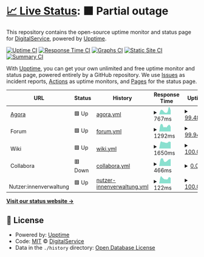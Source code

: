 # [📈 Live Status](https://digitalservice4germany.github.io/agora-uptime): <!--live status--> **🟧 Partial outage**

This repository contains the open-source uptime monitor and status page for [DigitalService](https://digitalservice.bund.de), powered by [Upptime](https://github.com/upptime/upptime).

[![Uptime CI](https://github.com/digitalservice4germany/agora-uptime/workflows/Uptime%20CI/badge.svg)](https://github.com/digitalservice4germany/agora-uptime/actions?query=workflow%3A%22Uptime+CI%22)
[![Response Time CI](https://github.com/digitalservice4germany/agora-uptime/workflows/Response%20Time%20CI/badge.svg)](https://github.com/digitalservice4germany/agora-uptime/actions?query=workflow%3A%22Response+Time+CI%22)
[![Graphs CI](https://github.com/digitalservice4germany/agora-uptime/workflows/Graphs%20CI/badge.svg)](https://github.com/digitalservice4germany/agora-uptime/actions?query=workflow%3A%22Graphs+CI%22)
[![Static Site CI](https://github.com/digitalservice4germany/agora-uptime/workflows/Static%20Site%20CI/badge.svg)](https://github.com/digitalservice4germany/agora-uptime/actions?query=workflow%3A%22Static+Site+CI%22)
[![Summary CI](https://github.com/digitalservice4germany/agora-uptime/workflows/Summary%20CI/badge.svg)](https://github.com/digitalservice4germany/agora-uptime/actions?query=workflow%3A%22Summary+CI%22)

With [Upptime](https://upptime.js.org), you can get your own unlimited and free uptime monitor and status page, powered entirely by a GitHub repository. We use [Issues](https://github.com/digitalservice4germany/agora-uptime/issues) as incident reports, [Actions](https://github.com/digitalservice4germany/agora-uptime/actions) as uptime monitors, and [Pages](https://digitalservice4germany.github.io/agora-uptime) for the status page.

<!--start: status pages-->
<!-- This summary is generated by Upptime (https://github.com/upptime/upptime) -->
<!-- Do not edit this manually, your changes will be overwritten -->
<!-- prettier-ignore -->
| URL | Status | History | Response Time | Uptime |
| --- | ------ | ------- | ------------- | ------ |
| <img alt="" src="https://nutzerinnenverwaltung.agora-oegd.de/auth/resources/72dib/login/agora/img/favicon.ico" height="13"> [Agora](https://agora-oegd.de) | 🟩 Up | [agora.yml](https://github.com/digitalservice4germany/agora-uptime/commits/HEAD/history/agora.yml) | <details><summary><img alt="Response time graph" src="./graphs/agora/response-time-week.png" height="20"> 767ms</summary><br><a href="https://digitalservice4germany.github.io/agora-uptime/history/agora"><img alt="Response time 1469" src="https://img.shields.io/endpoint?url=https%3A%2F%2Fraw.githubusercontent.com%2Fdigitalservice4germany%2Fagora-uptime%2FHEAD%2Fapi%2Fagora%2Fresponse-time.json"></a><br><a href="https://digitalservice4germany.github.io/agora-uptime/history/agora"><img alt="24-hour response time 916" src="https://img.shields.io/endpoint?url=https%3A%2F%2Fraw.githubusercontent.com%2Fdigitalservice4germany%2Fagora-uptime%2FHEAD%2Fapi%2Fagora%2Fresponse-time-day.json"></a><br><a href="https://digitalservice4germany.github.io/agora-uptime/history/agora"><img alt="7-day response time 767" src="https://img.shields.io/endpoint?url=https%3A%2F%2Fraw.githubusercontent.com%2Fdigitalservice4germany%2Fagora-uptime%2FHEAD%2Fapi%2Fagora%2Fresponse-time-week.json"></a><br><a href="https://digitalservice4germany.github.io/agora-uptime/history/agora"><img alt="30-day response time 1469" src="https://img.shields.io/endpoint?url=https%3A%2F%2Fraw.githubusercontent.com%2Fdigitalservice4germany%2Fagora-uptime%2FHEAD%2Fapi%2Fagora%2Fresponse-time-month.json"></a><br><a href="https://digitalservice4germany.github.io/agora-uptime/history/agora"><img alt="1-year response time 1469" src="https://img.shields.io/endpoint?url=https%3A%2F%2Fraw.githubusercontent.com%2Fdigitalservice4germany%2Fagora-uptime%2FHEAD%2Fapi%2Fagora%2Fresponse-time-year.json"></a></details> | <details><summary><a href="https://digitalservice4germany.github.io/agora-uptime/history/agora">99.48%</a></summary><a href="https://digitalservice4germany.github.io/agora-uptime/history/agora"><img alt="All-time uptime 97.65%" src="https://img.shields.io/endpoint?url=https%3A%2F%2Fraw.githubusercontent.com%2Fdigitalservice4germany%2Fagora-uptime%2FHEAD%2Fapi%2Fagora%2Fuptime.json"></a><br><a href="https://digitalservice4germany.github.io/agora-uptime/history/agora"><img alt="24-hour uptime 96.35%" src="https://img.shields.io/endpoint?url=https%3A%2F%2Fraw.githubusercontent.com%2Fdigitalservice4germany%2Fagora-uptime%2FHEAD%2Fapi%2Fagora%2Fuptime-day.json"></a><br><a href="https://digitalservice4germany.github.io/agora-uptime/history/agora"><img alt="7-day uptime 99.48%" src="https://img.shields.io/endpoint?url=https%3A%2F%2Fraw.githubusercontent.com%2Fdigitalservice4germany%2Fagora-uptime%2FHEAD%2Fapi%2Fagora%2Fuptime-week.json"></a><br><a href="https://digitalservice4germany.github.io/agora-uptime/history/agora"><img alt="30-day uptime 97.65%" src="https://img.shields.io/endpoint?url=https%3A%2F%2Fraw.githubusercontent.com%2Fdigitalservice4germany%2Fagora-uptime%2FHEAD%2Fapi%2Fagora%2Fuptime-month.json"></a><br><a href="https://digitalservice4germany.github.io/agora-uptime/history/agora"><img alt="1-year uptime 97.65%" src="https://img.shields.io/endpoint?url=https%3A%2F%2Fraw.githubusercontent.com%2Fdigitalservice4germany%2Fagora-uptime%2FHEAD%2Fapi%2Fagora%2Fuptime-year.json"></a></details>
| <img alt="" src="https://nutzerinnenverwaltung.agora-oegd.de/auth/resources/72dib/login/agora/img/favicon.ico" height="13"> Forum | 🟩 Up | [forum.yml](https://github.com/digitalservice4germany/agora-uptime/commits/HEAD/history/forum.yml) | <details><summary><img alt="Response time graph" src="./graphs/forum/response-time-week.png" height="20"> 1292ms</summary><br><a href="https://digitalservice4germany.github.io/agora-uptime/history/forum"><img alt="Response time 1142" src="https://img.shields.io/endpoint?url=https%3A%2F%2Fraw.githubusercontent.com%2Fdigitalservice4germany%2Fagora-uptime%2FHEAD%2Fapi%2Fforum%2Fresponse-time.json"></a><br><a href="https://digitalservice4germany.github.io/agora-uptime/history/forum"><img alt="24-hour response time 1320" src="https://img.shields.io/endpoint?url=https%3A%2F%2Fraw.githubusercontent.com%2Fdigitalservice4germany%2Fagora-uptime%2FHEAD%2Fapi%2Fforum%2Fresponse-time-day.json"></a><br><a href="https://digitalservice4germany.github.io/agora-uptime/history/forum"><img alt="7-day response time 1292" src="https://img.shields.io/endpoint?url=https%3A%2F%2Fraw.githubusercontent.com%2Fdigitalservice4germany%2Fagora-uptime%2FHEAD%2Fapi%2Fforum%2Fresponse-time-week.json"></a><br><a href="https://digitalservice4germany.github.io/agora-uptime/history/forum"><img alt="30-day response time 1142" src="https://img.shields.io/endpoint?url=https%3A%2F%2Fraw.githubusercontent.com%2Fdigitalservice4germany%2Fagora-uptime%2FHEAD%2Fapi%2Fforum%2Fresponse-time-month.json"></a><br><a href="https://digitalservice4germany.github.io/agora-uptime/history/forum"><img alt="1-year response time 1142" src="https://img.shields.io/endpoint?url=https%3A%2F%2Fraw.githubusercontent.com%2Fdigitalservice4germany%2Fagora-uptime%2FHEAD%2Fapi%2Fforum%2Fresponse-time-year.json"></a></details> | <details><summary><a href="https://digitalservice4germany.github.io/agora-uptime/history/forum">99.94%</a></summary><a href="https://digitalservice4germany.github.io/agora-uptime/history/forum"><img alt="All-time uptime 99.98%" src="https://img.shields.io/endpoint?url=https%3A%2F%2Fraw.githubusercontent.com%2Fdigitalservice4germany%2Fagora-uptime%2FHEAD%2Fapi%2Fforum%2Fuptime.json"></a><br><a href="https://digitalservice4germany.github.io/agora-uptime/history/forum"><img alt="24-hour uptime 99.58%" src="https://img.shields.io/endpoint?url=https%3A%2F%2Fraw.githubusercontent.com%2Fdigitalservice4germany%2Fagora-uptime%2FHEAD%2Fapi%2Fforum%2Fuptime-day.json"></a><br><a href="https://digitalservice4germany.github.io/agora-uptime/history/forum"><img alt="7-day uptime 99.94%" src="https://img.shields.io/endpoint?url=https%3A%2F%2Fraw.githubusercontent.com%2Fdigitalservice4germany%2Fagora-uptime%2FHEAD%2Fapi%2Fforum%2Fuptime-week.json"></a><br><a href="https://digitalservice4germany.github.io/agora-uptime/history/forum"><img alt="30-day uptime 99.98%" src="https://img.shields.io/endpoint?url=https%3A%2F%2Fraw.githubusercontent.com%2Fdigitalservice4germany%2Fagora-uptime%2FHEAD%2Fapi%2Fforum%2Fuptime-month.json"></a><br><a href="https://digitalservice4germany.github.io/agora-uptime/history/forum"><img alt="1-year uptime 99.98%" src="https://img.shields.io/endpoint?url=https%3A%2F%2Fraw.githubusercontent.com%2Fdigitalservice4germany%2Fagora-uptime%2FHEAD%2Fapi%2Fforum%2Fuptime-year.json"></a></details>
| <img alt="" src="https://nutzerinnenverwaltung.agora-oegd.de/auth/resources/72dib/login/agora/img/favicon.ico" height="13"> Wiki | 🟩 Up | [wiki.yml](https://github.com/digitalservice4germany/agora-uptime/commits/HEAD/history/wiki.yml) | <details><summary><img alt="Response time graph" src="./graphs/wiki/response-time-week.png" height="20"> 1650ms</summary><br><a href="https://digitalservice4germany.github.io/agora-uptime/history/wiki"><img alt="Response time 1655" src="https://img.shields.io/endpoint?url=https%3A%2F%2Fraw.githubusercontent.com%2Fdigitalservice4germany%2Fagora-uptime%2FHEAD%2Fapi%2Fwiki%2Fresponse-time.json"></a><br><a href="https://digitalservice4germany.github.io/agora-uptime/history/wiki"><img alt="24-hour response time 1673" src="https://img.shields.io/endpoint?url=https%3A%2F%2Fraw.githubusercontent.com%2Fdigitalservice4germany%2Fagora-uptime%2FHEAD%2Fapi%2Fwiki%2Fresponse-time-day.json"></a><br><a href="https://digitalservice4germany.github.io/agora-uptime/history/wiki"><img alt="7-day response time 1650" src="https://img.shields.io/endpoint?url=https%3A%2F%2Fraw.githubusercontent.com%2Fdigitalservice4germany%2Fagora-uptime%2FHEAD%2Fapi%2Fwiki%2Fresponse-time-week.json"></a><br><a href="https://digitalservice4germany.github.io/agora-uptime/history/wiki"><img alt="30-day response time 1655" src="https://img.shields.io/endpoint?url=https%3A%2F%2Fraw.githubusercontent.com%2Fdigitalservice4germany%2Fagora-uptime%2FHEAD%2Fapi%2Fwiki%2Fresponse-time-month.json"></a><br><a href="https://digitalservice4germany.github.io/agora-uptime/history/wiki"><img alt="1-year response time 1655" src="https://img.shields.io/endpoint?url=https%3A%2F%2Fraw.githubusercontent.com%2Fdigitalservice4germany%2Fagora-uptime%2FHEAD%2Fapi%2Fwiki%2Fresponse-time-year.json"></a></details> | <details><summary><a href="https://digitalservice4germany.github.io/agora-uptime/history/wiki">100.00%</a></summary><a href="https://digitalservice4germany.github.io/agora-uptime/history/wiki"><img alt="All-time uptime 100.00%" src="https://img.shields.io/endpoint?url=https%3A%2F%2Fraw.githubusercontent.com%2Fdigitalservice4germany%2Fagora-uptime%2FHEAD%2Fapi%2Fwiki%2Fuptime.json"></a><br><a href="https://digitalservice4germany.github.io/agora-uptime/history/wiki"><img alt="24-hour uptime 100.00%" src="https://img.shields.io/endpoint?url=https%3A%2F%2Fraw.githubusercontent.com%2Fdigitalservice4germany%2Fagora-uptime%2FHEAD%2Fapi%2Fwiki%2Fuptime-day.json"></a><br><a href="https://digitalservice4germany.github.io/agora-uptime/history/wiki"><img alt="7-day uptime 100.00%" src="https://img.shields.io/endpoint?url=https%3A%2F%2Fraw.githubusercontent.com%2Fdigitalservice4germany%2Fagora-uptime%2FHEAD%2Fapi%2Fwiki%2Fuptime-week.json"></a><br><a href="https://digitalservice4germany.github.io/agora-uptime/history/wiki"><img alt="30-day uptime 100.00%" src="https://img.shields.io/endpoint?url=https%3A%2F%2Fraw.githubusercontent.com%2Fdigitalservice4germany%2Fagora-uptime%2FHEAD%2Fapi%2Fwiki%2Fuptime-month.json"></a><br><a href="https://digitalservice4germany.github.io/agora-uptime/history/wiki"><img alt="1-year uptime 100.00%" src="https://img.shields.io/endpoint?url=https%3A%2F%2Fraw.githubusercontent.com%2Fdigitalservice4germany%2Fagora-uptime%2FHEAD%2Fapi%2Fwiki%2Fuptime-year.json"></a></details>
| <img alt="" src="https://nutzerinnenverwaltung.agora-oegd.de/auth/resources/72dib/login/agora/img/favicon.ico" height="13"> Collabora | 🟥 Down | [collabora.yml](https://github.com/digitalservice4germany/agora-uptime/commits/HEAD/history/collabora.yml) | <details><summary><img alt="Response time graph" src="./graphs/collabora/response-time-week.png" height="20"> 466ms</summary><br><a href="https://digitalservice4germany.github.io/agora-uptime/history/collabora"><img alt="Response time 486" src="https://img.shields.io/endpoint?url=https%3A%2F%2Fraw.githubusercontent.com%2Fdigitalservice4germany%2Fagora-uptime%2FHEAD%2Fapi%2Fcollabora%2Fresponse-time.json"></a><br><a href="https://digitalservice4germany.github.io/agora-uptime/history/collabora"><img alt="24-hour response time 527" src="https://img.shields.io/endpoint?url=https%3A%2F%2Fraw.githubusercontent.com%2Fdigitalservice4germany%2Fagora-uptime%2FHEAD%2Fapi%2Fcollabora%2Fresponse-time-day.json"></a><br><a href="https://digitalservice4germany.github.io/agora-uptime/history/collabora"><img alt="7-day response time 466" src="https://img.shields.io/endpoint?url=https%3A%2F%2Fraw.githubusercontent.com%2Fdigitalservice4germany%2Fagora-uptime%2FHEAD%2Fapi%2Fcollabora%2Fresponse-time-week.json"></a><br><a href="https://digitalservice4germany.github.io/agora-uptime/history/collabora"><img alt="30-day response time 486" src="https://img.shields.io/endpoint?url=https%3A%2F%2Fraw.githubusercontent.com%2Fdigitalservice4germany%2Fagora-uptime%2FHEAD%2Fapi%2Fcollabora%2Fresponse-time-month.json"></a><br><a href="https://digitalservice4germany.github.io/agora-uptime/history/collabora"><img alt="1-year response time 486" src="https://img.shields.io/endpoint?url=https%3A%2F%2Fraw.githubusercontent.com%2Fdigitalservice4germany%2Fagora-uptime%2FHEAD%2Fapi%2Fcollabora%2Fresponse-time-year.json"></a></details> | <details><summary><a href="https://digitalservice4germany.github.io/agora-uptime/history/collabora">0.00%</a></summary><a href="https://digitalservice4germany.github.io/agora-uptime/history/collabora"><img alt="All-time uptime 32.10%" src="https://img.shields.io/endpoint?url=https%3A%2F%2Fraw.githubusercontent.com%2Fdigitalservice4germany%2Fagora-uptime%2FHEAD%2Fapi%2Fcollabora%2Fuptime.json"></a><br><a href="https://digitalservice4germany.github.io/agora-uptime/history/collabora"><img alt="24-hour uptime 0.00%" src="https://img.shields.io/endpoint?url=https%3A%2F%2Fraw.githubusercontent.com%2Fdigitalservice4germany%2Fagora-uptime%2FHEAD%2Fapi%2Fcollabora%2Fuptime-day.json"></a><br><a href="https://digitalservice4germany.github.io/agora-uptime/history/collabora"><img alt="7-day uptime 0.00%" src="https://img.shields.io/endpoint?url=https%3A%2F%2Fraw.githubusercontent.com%2Fdigitalservice4germany%2Fagora-uptime%2FHEAD%2Fapi%2Fcollabora%2Fuptime-week.json"></a><br><a href="https://digitalservice4germany.github.io/agora-uptime/history/collabora"><img alt="30-day uptime 32.10%" src="https://img.shields.io/endpoint?url=https%3A%2F%2Fraw.githubusercontent.com%2Fdigitalservice4germany%2Fagora-uptime%2FHEAD%2Fapi%2Fcollabora%2Fuptime-month.json"></a><br><a href="https://digitalservice4germany.github.io/agora-uptime/history/collabora"><img alt="1-year uptime 32.10%" src="https://img.shields.io/endpoint?url=https%3A%2F%2Fraw.githubusercontent.com%2Fdigitalservice4germany%2Fagora-uptime%2FHEAD%2Fapi%2Fcollabora%2Fuptime-year.json"></a></details>
| <img alt="" src="https://nutzerinnenverwaltung.agora-oegd.de/auth/resources/72dib/login/agora/img/favicon.ico" height="13"> Nutzer:innenverwaltung | 🟩 Up | [nutzer-innenverwaltung.yml](https://github.com/digitalservice4germany/agora-uptime/commits/HEAD/history/nutzer-innenverwaltung.yml) | <details><summary><img alt="Response time graph" src="./graphs/nutzer-innenverwaltung/response-time-week.png" height="20"> 122ms</summary><br><a href="https://digitalservice4germany.github.io/agora-uptime/history/nutzer-innenverwaltung"><img alt="Response time 125" src="https://img.shields.io/endpoint?url=https%3A%2F%2Fraw.githubusercontent.com%2Fdigitalservice4germany%2Fagora-uptime%2FHEAD%2Fapi%2Fnutzer-innenverwaltung%2Fresponse-time.json"></a><br><a href="https://digitalservice4germany.github.io/agora-uptime/history/nutzer-innenverwaltung"><img alt="24-hour response time 127" src="https://img.shields.io/endpoint?url=https%3A%2F%2Fraw.githubusercontent.com%2Fdigitalservice4germany%2Fagora-uptime%2FHEAD%2Fapi%2Fnutzer-innenverwaltung%2Fresponse-time-day.json"></a><br><a href="https://digitalservice4germany.github.io/agora-uptime/history/nutzer-innenverwaltung"><img alt="7-day response time 122" src="https://img.shields.io/endpoint?url=https%3A%2F%2Fraw.githubusercontent.com%2Fdigitalservice4germany%2Fagora-uptime%2FHEAD%2Fapi%2Fnutzer-innenverwaltung%2Fresponse-time-week.json"></a><br><a href="https://digitalservice4germany.github.io/agora-uptime/history/nutzer-innenverwaltung"><img alt="30-day response time 125" src="https://img.shields.io/endpoint?url=https%3A%2F%2Fraw.githubusercontent.com%2Fdigitalservice4germany%2Fagora-uptime%2FHEAD%2Fapi%2Fnutzer-innenverwaltung%2Fresponse-time-month.json"></a><br><a href="https://digitalservice4germany.github.io/agora-uptime/history/nutzer-innenverwaltung"><img alt="1-year response time 125" src="https://img.shields.io/endpoint?url=https%3A%2F%2Fraw.githubusercontent.com%2Fdigitalservice4germany%2Fagora-uptime%2FHEAD%2Fapi%2Fnutzer-innenverwaltung%2Fresponse-time-year.json"></a></details> | <details><summary><a href="https://digitalservice4germany.github.io/agora-uptime/history/nutzer-innenverwaltung">100.00%</a></summary><a href="https://digitalservice4germany.github.io/agora-uptime/history/nutzer-innenverwaltung"><img alt="All-time uptime 100.00%" src="https://img.shields.io/endpoint?url=https%3A%2F%2Fraw.githubusercontent.com%2Fdigitalservice4germany%2Fagora-uptime%2FHEAD%2Fapi%2Fnutzer-innenverwaltung%2Fuptime.json"></a><br><a href="https://digitalservice4germany.github.io/agora-uptime/history/nutzer-innenverwaltung"><img alt="24-hour uptime 100.00%" src="https://img.shields.io/endpoint?url=https%3A%2F%2Fraw.githubusercontent.com%2Fdigitalservice4germany%2Fagora-uptime%2FHEAD%2Fapi%2Fnutzer-innenverwaltung%2Fuptime-day.json"></a><br><a href="https://digitalservice4germany.github.io/agora-uptime/history/nutzer-innenverwaltung"><img alt="7-day uptime 100.00%" src="https://img.shields.io/endpoint?url=https%3A%2F%2Fraw.githubusercontent.com%2Fdigitalservice4germany%2Fagora-uptime%2FHEAD%2Fapi%2Fnutzer-innenverwaltung%2Fuptime-week.json"></a><br><a href="https://digitalservice4germany.github.io/agora-uptime/history/nutzer-innenverwaltung"><img alt="30-day uptime 100.00%" src="https://img.shields.io/endpoint?url=https%3A%2F%2Fraw.githubusercontent.com%2Fdigitalservice4germany%2Fagora-uptime%2FHEAD%2Fapi%2Fnutzer-innenverwaltung%2Fuptime-month.json"></a><br><a href="https://digitalservice4germany.github.io/agora-uptime/history/nutzer-innenverwaltung"><img alt="1-year uptime 100.00%" src="https://img.shields.io/endpoint?url=https%3A%2F%2Fraw.githubusercontent.com%2Fdigitalservice4germany%2Fagora-uptime%2FHEAD%2Fapi%2Fnutzer-innenverwaltung%2Fuptime-year.json"></a></details>

<!--end: status pages-->

[**Visit our status website →**](https://digitalservice4germany.github.io/agora-uptime)

## 📄 License

- Powered by: [Upptime](https://github.com/upptime/upptime)
- Code: [MIT](./LICENSE) © [DigitalService](https://digitalservice.bund.de)
- Data in the `./history` directory: [Open Database License](https://opendatacommons.org/licenses/odbl/1-0/)
